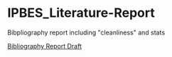 # IPBES_Literature-Report

 Bibpliography report including "cleanliness" and stats

[Bibliography Report Draft](Bibliography_Report.html)
